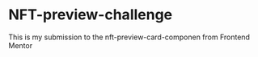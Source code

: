 # NFT-preview-challenge
This is my submission to the nft-preview-card-componen from Frontend Mentor
